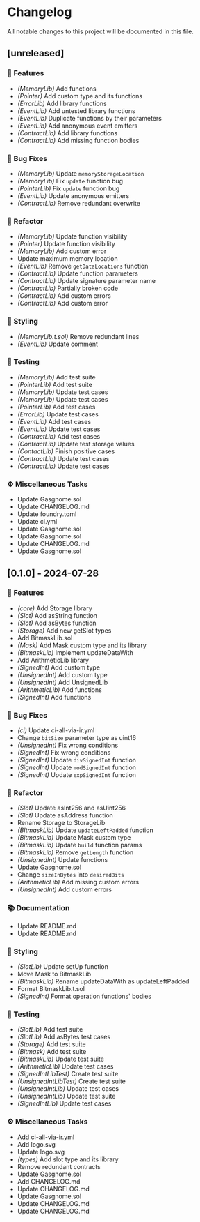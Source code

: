 # Changelog

All notable changes to this project will be documented in this file.

## [unreleased]

### 🚀 Features

- *(MemoryLib)* Add functions
- *(Pointer)* Add custom type and its functions
- *(ErrorLib)* Add library functions
- *(EventLib)* Add untested library functions
- *(EventLib)* Duplicate functions by their parameters
- *(EventLib)* Add anonymous event emitters
- *(ContractLib)* Add library functions
- *(ContractLib)* Add missing function bodies

### 🐛 Bug Fixes

- *(MemoryLib)* Update `memoryStorageLocation`
- *(MemoryLib)* Fix `update` function bug
- *(PointerLib)* Fix `update` function bug
- *(EventLib)* Update anonymous emitters
- *(ContractLib)* Remove redundant overwrite

### 🚜 Refactor

- *(MemoryLib)* Update function visibility
- *(Pointer)* Update function visibility
- *(MemoryLib)* Add custom error
- Update maximum memory location
- *(EventLib)* Remove `getDataLocations` function
- *(ContractLib)* Update function parameters
- *(ContractLib)* Update signature parameter name
- *(ContractLib)* Partially broken code
- *(ContractLib)* Add custom errors
- *(ContractLib)* Add custom error

### 🎨 Styling

- *(MemoryLib.t.sol)* Remove redundant lines
- *(EventLib)* Update comment

### 🧪 Testing

- *(MemoryLib)* Add test suite
- *(PointerLib)* Add test suite
- *(MemoryLib)* Update test cases
- *(MemoryLib)* Update test cases
- *(PointerLib)* Add test cases
- *(ErrorLib)* Update test cases
- *(EventLib)* Add test cases
- *(EventLib)* Update test cases
- *(ContractLib)* Add test cases
- *(ContractLib)* Update test storage values
- *(ContactLib)* Finish positive cases
- *(ContractLib)* Update test cases
- *(ContractLib)* Update test cases

### ⚙️ Miscellaneous Tasks

- Update Gasgnome.sol
- Update CHANGELOG.md
- Update foundry.toml
- Update ci.yml
- Update Gasgnome.sol
- Update Gasgnome.sol
- Update CHANGELOG.md
- Update Gasgnome.sol

## [0.1.0] - 2024-07-28

### 🚀 Features

- *(core)* Add Storage library
- *(Slot)* Add asString function
- *(Slot)* Add asBytes function
- *(Storage)* Add new getSlot types
- Add BitmaskLib.sol
- *(Mask)* Add Mask custom type and its library
- *(BitmaskLib)* Implement updateDataWith
- Add ArithmeticLib library
- *(SignedInt)* Add custom type
- *(UnsignedInt)* Add custom type
- *(UnsignedInt)* Add UnsignedLib
- *(ArithmeticLib)* Add functions
- *(SignedInt)* Add functions

### 🐛 Bug Fixes

- *(ci)* Update ci-all-via-ir.yml
- Change `bitSize` parameter type as uint16
- *(UnsignedInt)* Fix wrong conditions
- *(SignedInt)* Fix wrong conditions
- *(SignedInt)* Update `divSignedInt` function
- *(SignedInt)* Update `modSignedInt` function
- *(SignedInt)* Update `expSignedInt` function

### 🚜 Refactor

- *(Slot)* Update asInt256 and asUint256
- *(Slot)* Update asAddress function
- Rename Storage to StorageLib
- *(BItmaskLib)* Update `updateLeftPadded` function
- *(BitmaskLib)* Update Mask custom type
- *(BitmaskLib)* Update `build` function params
- *(BitmaskLib)* Remove `getLength` function
- *(UnsignedInt)* Update functions
- Update Gasgnome.sol
- Change `sizeInBytes` into `desiredBits`
- *(ArithmeticLib)* Add missing custom errors
- *(UnsignedInt)* Add custom errors

### 📚 Documentation

- Update README.md
- Update README.md

### 🎨 Styling

- *(SlotLib)* Update setUp function
- Move Mask to BitmaskLib
- *(BitmaskLib)* Rename updateDataWith as updateLeftPadded
- Format BitmaskLib.t.sol
- *(SignedInt)* Format operation functions' bodies

### 🧪 Testing

- *(SlotLib)* Add test suite
- *(SlotLib)* Add asBytes test cases
- *(Storage)* Add test suite
- *(Bitmask)* Add test suite
- *(BitmaskLib)* Update test suite
- *(ArithmeticLib)* Update test cases
- *(SignedIntLibTest)* Create test suite
- *(UnsignedIntLibTest)* Create test suite
- *(UnsignedIntLib)* Update test cases
- *(UnsignedIntLib)* Update test suite
- *(SignedIntLib)* Update test cases

### ⚙️ Miscellaneous Tasks

- Add ci-all-via-ir.yml
- Add logo.svg
- Update logo.svg
- *(types)* Add slot type and its library
- Remove redundant contracts
- Update Gasgnome.sol
- Add CHANGELOG.md
- Update CHANGELOG.md
- Update Gasgnome.sol
- Update CHANGELOG.md
- Update CHANGELOG.md

<!-- generated by git-cliff -->
